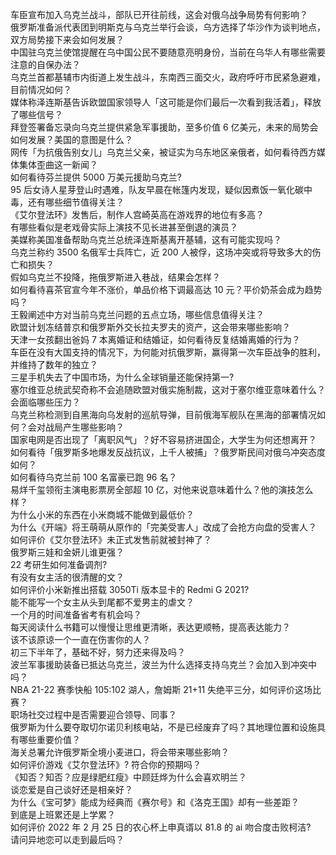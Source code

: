 车臣宣布加入乌克兰战斗，部队已开往前线，这会对俄乌战争局势有何影响？  
俄罗斯准备派代表团到明斯克与乌克兰举行会谈，乌方选择了华沙作为谈判地点，双方局势接下来会如何发展？  
中国驻乌克兰使馆提醒在乌中国公民不要随意亮明身份，当前在乌华人有哪些需要注意的自保办法？  
乌克兰首都基辅市内街道上发生战斗，东南西三面交火，政府呼吁市民紧急避难，目前情况如何？  
媒体称泽连斯基告诉欧盟国家领导人「这可能是你们最后一次看到我活着」，释放了哪些信号？  
拜登签署备忘录向乌克兰提供紧急军事援助，至多价值 6 亿美元，未来的局势会如何发展？美国的意图是什么？  
网传「为抗俄告别女儿」乌克兰父亲，被证实为乌东地区亲俄者，如何看待西方媒体集体歪曲这一新闻？  
如何看待芬兰提供 5000 万美元援助乌克兰?  
95 后女诗人星芽登山时遇难，队友早晨在帐篷内发现，疑似因煮饭一氧化碳中毒，还有哪些细节值得关注？  
《艾尔登法环》发售后，制作人宫崎英高在游戏界的地位有多高？  
有哪些看似是老戏骨实际上演技不见长进甚至倒退的演员？  
美媒称美国准备帮助乌克兰总统泽连斯基离开基辅，这有可能实现吗？  
乌克兰称约 3500 名俄军士兵阵亡，近 200 人被俘，这场冲突或将导致多大的伤亡和损失？  
假如乌克兰不投降，拖俄罗斯进入巷战，结果会怎样？  
如何看待喜茶官宣今年不涨价，单品价格下调最高达 10 元？平价奶茶会成为趋势吗？  
王毅阐述中方对当前乌克兰问题的五点立场，哪些信息值得关注？  
欧盟计划冻结普京和俄罗斯外交长拉夫罗夫的资产，这会带来哪些影响？  
天津一女孩翻出爸妈 7 本离婚证和结婚证，如何看待反复结婚离婚的行为？  
车臣在没有大国支持的情况下，为何能对抗俄罗斯，赢得第一次车臣战争的胜利，并维持了数年的独立？  
三星手机失去了中国市场，为什么全球销量还能保持第一?  
塞尔维亚总统武契奇称不会追随欧盟对俄实施制裁，这对于塞尔维亚意味着什么？会面临哪些压力？  
乌克兰称检测到自黑海向乌发射的巡航导弹，目前俄海军舰队在黑海的部署情况如何？会对战局产生哪些影响？  
国家电网是否出现了「离职风气」？好不容易挤进国企，大学生为何还想离开？  
如何看待「俄罗斯多地爆发反战抗议，上千人被捕」？俄罗斯民间对俄乌冲突态度如何？  
如何看待乌克兰前 100 名富豪已跑 96 名？  
易烊千玺领衔主演电影票房全部超 10 亿，对他来说意味着什么？他的演技怎么样？  
为什么小米的东西在小米商城不能做到最低价？  
为什么《开端》将王萌萌从原作的「完美受害人」改成了会抢方向盘的受害人？  
如何评价《艾尔登法环》未正式发售前就被封神了？  
俄罗斯三娃和金妍儿谁更强？  
22 考研生如何准备调剂?  
有没有女主活的很清醒的文？  
如何评价小米新推出搭载 3050Ti 版本显卡的 Redmi G 2021?  
能不能写一个女主从头到尾都不爱男主的虐文？  
一个月的时间准备省考有机会吗？  
每天阅读什么书籍可以慢慢让思维更清晰，表达更顺畅，提高表达能力？  
该不该原谅一个一直在伤害你的人？  
初三下半年了，基础不好，努力还来得及吗？  
波兰军事援助装备已抵达乌克兰，波兰为什么选择支持乌克兰？会加入到冲突中吗？  
NBA 21-22 赛季快船 105:102 湖人，詹姆斯 21+11 失绝平三分，如何评价这场比赛？  
职场社交过程中是否需要迎合领导、同事？  
俄罗斯为什么要夺取切尔诺贝利核电站，不是已经废弃了吗？其地理位置和设施具有哪些重要价值？  
海关总署允许俄罗斯全境小麦进口，将会带来哪些影响？  
如何评价游戏《艾尔登法环》? 符合你的预期吗？  
《知否？知否？应是绿肥红瘦》中顾廷烨为什么会喜欢明兰？  
谈恋爱是自己谈好还是相亲好？  
为什么《宝可梦》能成为经典而《赛尔号》和《洛克王国》却有一些差距？  
到底是上班累还是上学累？  
如何评价 2022 年 2 月 25 日的农心杯上申真谞以 81.8 的 ai 吻合度击败柯洁?  
请问异地恋可以走到最后吗？  
